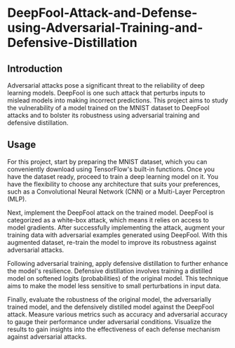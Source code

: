 # DeepFool-Attack-and-Defense-using-Adversarial-Training-and-Defensive-Distillation

## Introduction

Adversarial attacks pose a significant threat to the reliability of deep learning models. DeepFool is one such attack that perturbs inputs to mislead models into making incorrect predictions. This project aims to study the vulnerability of a model trained on the MNIST dataset to DeepFool attacks and to bolster its robustness using adversarial training and defensive distillation.

## Usage

For this project, start by preparing the MNIST dataset, which you can conveniently download using TensorFlow's built-in functions. Once you have the dataset ready, proceed to train a deep learning model on it. You have the flexibility to choose any architecture that suits your preferences, such as a Convolutional Neural Network (CNN) or a Multi-Layer Perceptron (MLP).

Next, implement the DeepFool attack on the trained model. DeepFool is categorized as a white-box attack, which means it relies on access to model gradients. After successfully implementing the attack, augment your training data with adversarial examples generated using DeepFool. With this augmented dataset, re-train the model to improve its robustness against adversarial attacks.

Following adversarial training, apply defensive distillation to further enhance the model's resilience. Defensive distillation involves training a distilled model on softened logits (probabilities) of the original model. This technique aims to make the model less sensitive to small perturbations in input data.

Finally, evaluate the robustness of the original model, the adversarially trained model, and the defensively distilled model against the DeepFool attack. Measure various metrics such as accuracy and adversarial accuracy to gauge their performance under adversarial conditions. Visualize the results to gain insights into the effectiveness of each defense mechanism against adversarial attacks.

